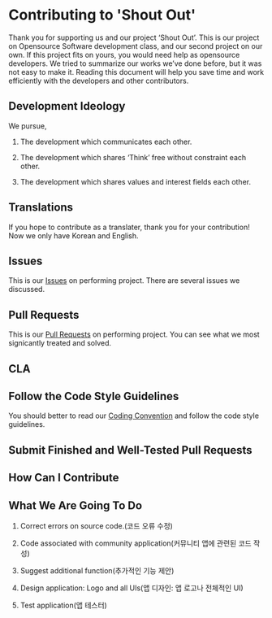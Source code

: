 # Contributing to 'Shout Out'


Thank you for supporting us and our project ‘Shout Out’. This is our project on Opensource Software development class, and our second project on our own. If this project fits on yours, you would need help as opensource developers. We tried to summarize our works we’ve done before, but it was not easy to make it. Reading this document will help you save time and work efficiently with the developers and other contributors.


## Development Ideology


We pursue, 

1. The development which communicates each other.

2. The development which shares ‘Think’ free without constraint each other.

3. The development which shares values and interest fields each other.


## Translations


If you hope to contribute as a translater, thank you for your contribution! Now we only have Korean and English.


## Issues

This is our [Issues](https://github.com/Kim-jeongmin/ShoutOut-Android/issues) on performing project. There are several issues we discussed.

## Pull Requests


This is our [Pull Requests](https://github.com/Kim-jeongmin/ShoutOut-Android/pulls) on performing project. You can see what we most signicantly treated and solved.


## CLA



## Follow the Code Style Guidelines

You should better to read our [Coding Convention](https://github.com/Kim-jeongmin/ShoutOut-Android/blob/master/CodingConvention.md) and follow the code style guidelines.


## Submit Finished and Well-Tested Pull Requests


## How Can I Contribute


## What We Are Going To Do
 

1. Correct errors on source code.(코드 오류 수정)

2. Code associated with community application(커뮤니티 앱에 관련된 코드 작성)

3. Suggest additional function(추가적인 기능 제안)

4. Design application: Logo and all UIs(앱 디자인: 앱 로고나 전체적인 UI)

5. Test application(앱 테스터)



